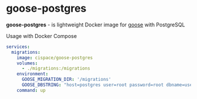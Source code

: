 # goose-postgres

**goose-postgres** - is lightweight Docker image for [goose](https://github.com/pressly/goose?tab=readme-ov-file) with PostgreSQL

Usage with Docker Compose
```yaml
services:
  migrations:
    image: cispace/goose-postgres
    volumes:
      - ./migrations:/migrations
    environment:
      GOOSE_MIGRATION_DIR: '/migrations'
      GOOSE_DBSTRING: "host=postgres user=root password=root dbname=users sslmode=disable"
    command: up
```
